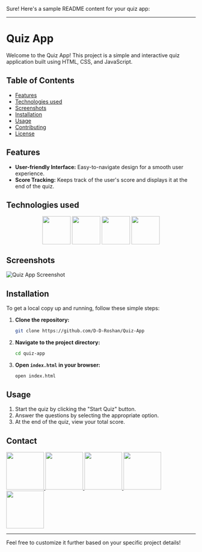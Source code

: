 Sure! Here's a sample README content for your quiz app:

---

# Quiz App

Welcome to the Quiz App! This project is a simple and interactive quiz application built using HTML, CSS, and JavaScript. 

## Table of Contents
- [Features](#features)
- [Technologies used](#technologies-used)
- [Screenshots](#screenshots)
- [Installation](#installation)
- [Usage](#usage)
- [Contributing](#contributing)
- [License](#license)

## Features
- **User-friendly Interface:** Easy-to-navigate design for a smooth user experience.
- **Score Tracking:** Keeps track of the user's score and displays it at the end of the quiz.

## Technologies used
<div align="center">
<img align="center" height="75" width="75" src="https://skillicons.dev/icons?i=html"/>
<img align="center" height="75" width="75" src="https://skillicons.dev/icons?i=css"/>
<img align="center" height="75" width="75" src="https://skillicons.dev/icons?i=js"/>
<img align="center" height="75" width="75" src="https://skillicons.dev/icons?i=vscode"/>
</div>

## Screenshots
![Quiz App Screenshot](screenshot.png)

## Installation
To get a local copy up and running, follow these simple steps:

1. **Clone the repository:**
   ```sh
   git clone https://github.com/D-D-Roshan/Quiz-App
   ```
2. **Navigate to the project directory:**
   ```sh
   cd quiz-app
   ```
3. **Open `index.html` in your browser:**
   ```sh
   open index.html
   ```

## Usage
1. Start the quiz by clicking the "Start Quiz" button.
2. Answer the questions by selecting the appropriate option.
3. At the end of the quiz, view your total score.

## Contact
<div>
<a href="https://www.facebook.com/roshan.d.942145">
<img width="100" height="100" src="https://user-images.githubusercontent.com/74038190/235294010-ec412ef5-e3da-4efa-b1d4-0ab4d4638755.gif" target="_blank"/>
</a> 
<a href="https://discord.com/invite/M8he9HxQ">
<img width="100" height="100" src="https://user-images.githubusercontent.com/74038190/235294015-47144047-25ab-417c-af1b-6746820a20ff.gif" target="_blank"/>
</a> 
<a href="https://www.linkedin.com/in/d-d-roshan">
<img width="100" height="100" src="https://user-images.githubusercontent.com/74038190/235294012-0a55e343-37ad-4b0f-924f-c8431d9d2483.gif" target="_blank"/>
</a>  
<a href="https://www.instagram.com/d_roshan_official">
<img width="100" height="100" src="https://user-images.githubusercontent.com/74038190/235294013-a33e5c43-a01c-43f6-b44d-a406d8b4ab75.gif" target="_blank"/>
</a>  
<a href="https://github.com/D-D-Roshan/D-D-Roshan">
<img width="100" height="100" src="https://img.icons8.com/?size=100&id=akG4VRhAoSii&format=png&color=000000" target="_blank"/>
</a> 
</div>

---

Feel free to customize it further based on your specific project details!
